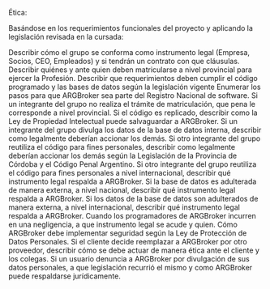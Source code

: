 Ética:

Basándose en los requerimientos funcionales del proyecto y aplicando la legislación revisada en la cursada:

Describir cómo el grupo se conforma como instrumento legal (Empresa, Socios, CEO, Empleados) y si tendrán un contrato con que cláusulas.
Describir quiénes y ante quien deben matricularse a nivel provincial para ejercer la Profesión.
Describir que requerimientos deben cumplir el código programado y las bases de datos según la legislación vigente
Enumerar los pasos para que ARGBroker sea parte del Registro Nacional de software.
Si un integrante del grupo no realiza el trámite de matriculación, que pena le corresponde a nivel provincial.
Si el código es replicado, describir como la Ley de Propiedad Intelectual puede salvaguardar a ARGBroker.
Si un integrante del grupo divulga los datos de la base de datos interna, describir como legalmente deberían accionar los demás.
Si otro integrante del grupo reutiliza el código para fines personales, describir como legalmente deberían accionar los demás según la Legislación de la Provincia de Córdoba y el Código Penal Argentino.
Si otro integrante del grupo reutiliza el código para fines personales a nivel internacional, describir qué instrumento legal respalda a ARGBroker.
Si la base de datos es adulterada de manera externa, a nivel nacional, describir qué instrumento legal respalda a ARGBroker.
Si los datos de la base de datos son adulterados de manera externa, a nivel internacional, describir qué instrumento legal respalda a ARGBroker.
Cuando los programadores de ARGBroker incurren en una negligencia, a que instrumento legal se acude y quien.
Cómo ARGBroker debe implementar seguridad según la Ley de Protección de Datos Personales.
Si el cliente decide reemplazar a ARGBroker por otro proveedor, describir cómo se debe actuar de manera ética ante el cliente y los colegas.
Si un usuario denuncia a ARGBroker por divulgación de sus datos personales, a que legislación recurrió el mismo y como ARGBroker puede respaldarse jurídicamente.